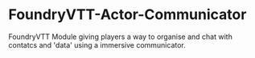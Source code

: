 # FoundryVTT-Actor-Communicator
FoundryVTT Module giving players a way to organise and chat with contatcs and 'data' using a immersive communicator.
